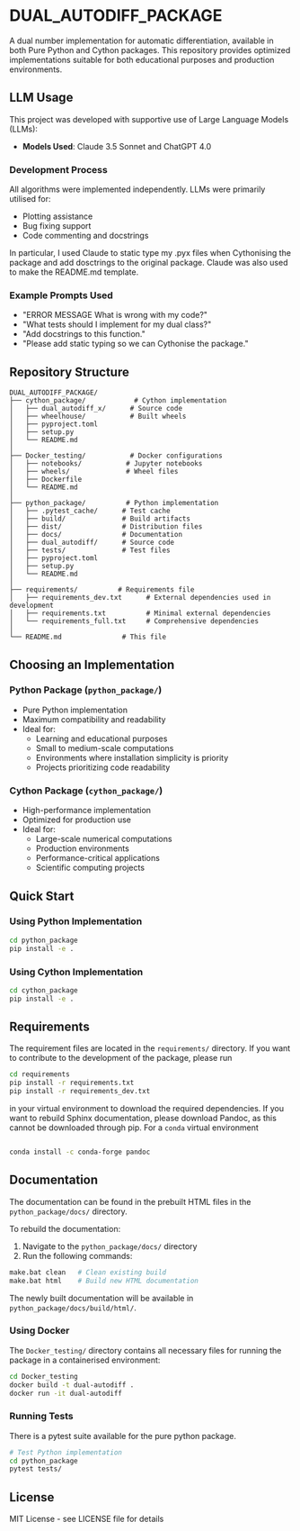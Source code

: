 # DUAL_AUTODIFF_PACKAGE

A dual number implementation for automatic differentiation, available in both Pure Python and Cython packages. This repository provides optimized implementations suitable for both educational purposes and production environments.

## LLM Usage

This project was developed with supportive use of Large Language Models (LLMs):

- **Models Used**: Claude 3.5 Sonnet and ChatGPT 4.0

### Development Process
All algorithms were implemented independently. LLMs were primarily utilised for:
- Plotting assistance 
- Bug fixing support
- Code commenting and docstrings

In particular, I used Claude to static type my .pyx files when Cythonising the package and add dosctrings to the original package. Claude was also used to make the README.md template.

### Example Prompts Used
- "ERROR MESSAGE What is wrong with my code?"
- "What tests should I implement for my dual class?"
- "Add docstrings to this function."
- "Please add static typing so we can Cythonise the package."

## Repository Structure

```
DUAL_AUTODIFF_PACKAGE/
├── cython_package/            # Cython implementation
│   ├── dual_autodiff_x/      # Source code
│   ├── wheelhouse/           # Built wheels
│   ├── pyproject.toml       
│   ├── setup.py
│   └── README.md
│
├── Docker_testing/           # Docker configurations
│   ├── notebooks/           # Jupyter notebooks
│   ├── wheels/              # Wheel files
│   ├── Dockerfile
│   └── README.md
│
├── python_package/          # Python implementation
│   ├── .pytest_cache/      # Test cache
│   ├── build/              # Build artifacts
│   ├── dist/               # Distribution files
│   ├── docs/               # Documentation
│   ├── dual_autodiff/      # Source code
│   ├── tests/              # Test files
│   ├── pyproject.toml
│   ├── setup.py
│   └── README.md
│
├── requirements/          # Requirements file
│   ├── requirements_dev.txt      # External dependencies used in development
│   ├── requirements.txt          # Minimal external dependencies
│   └── requirements_full.txt     # Comprehensive dependencies
│
└── README.md               # This file
```

## Choosing an Implementation

### Python Package (`python_package/`)
- Pure Python implementation
- Maximum compatibility and readability
- Ideal for:
  - Learning and educational purposes
  - Small to medium-scale computations
  - Environments where installation simplicity is priority
  - Projects prioritizing code readability

### Cython Package (`cython_package/`)
- High-performance implementation
- Optimized for production use
- Ideal for:
  - Large-scale numerical computations
  - Production environments
  - Performance-critical applications
  - Scientific computing projects

## Quick Start

### Using Python Implementation

```bash
cd python_package
pip install -e .
```

### Using Cython Implementation

```bash
cd cython_package
pip install -e .
```

## Requirements 
The requirement files are located in the `requirements/` directory. If you want to contribute to the development of the package, please run 

```bash
cd requirements
pip install -r requirements.txt
pip install -r requirements_dev.txt
```

in your virtual environment to download the required dependencies.
If you want to rebuild Sphinx documentation, please download Pandoc, as this cannot be downloaded through pip. 
For a `conda` virtual environment

```bash

conda install -c conda-forge pandoc

```

## Documentation

The documentation can be found in the prebuilt HTML files in the `python_package/docs/` directory. 

To rebuild the documentation:
1. Navigate to the `python_package/docs/` directory
2. Run the following commands:
```bash
make.bat clean   # Clean existing build
make.bat html    # Build new HTML documentation
```
The newly built documentation will be available in `python_package/docs/build/html/`.


### Using Docker

The `Docker_testing/` directory contains all necessary files for running the package in a containerised environment:
```bash
cd Docker_testing
docker build -t dual-autodiff .
docker run -it dual-autodiff
```

### Running Tests
There is a pytest suite available for the pure python package. 

```bash
# Test Python implementation
cd python_package
pytest tests/
```

## License

MIT License - see LICENSE file for details
